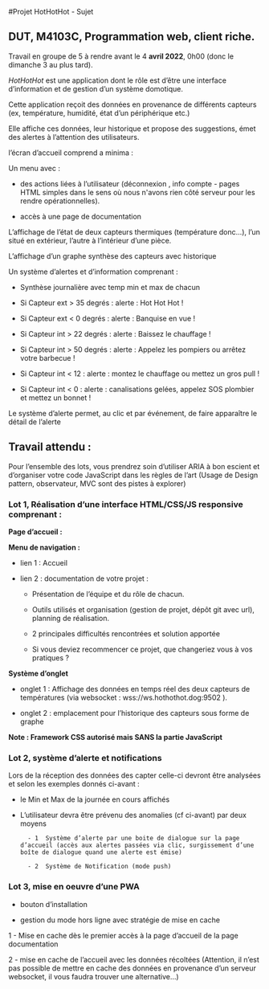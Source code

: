 #Projet HotHotHot - Sujet
## DUT, M4103C, Programmation web, client riche.





  



Travail en groupe de 5 à rendre avant le 4 **avril 2022**, 0h00 (donc le dimanche 3 au plus tard).

  

_HotHotHot_ est une application dont le rôle est d’être une interface d’information et de gestion d’un système domotique.



Cette application reçoit des données en provenance de différents capteurs (ex, température, humidité, état d’un périphérique etc.)



Elle affiche ces données, leur historique et propose des suggestions, émet des alertes à l’attention des utilisateurs.



l’écran d’accueil comprend a minima :



Un menu avec  :



- des actions liées  à l’utilisateur (déconnexion , info compte - pages HTML simples dans le sens où nous n'avons rien côté serveur pour les rendre opérationnelles).



- accès à une page de documentation



L’affichage de l’état de deux capteurs thermiques (température donc…), l’un situé en extérieur, l’autre à l’intérieur d’une pièce.



L’affichage d’un graphe synthèse des capteurs avec historique



Un système d’alertes et d’information comprenant :



-   Synthèse journalière avec temp min et max de chacun

-   Si Capteur ext >  35 degrés :  alerte : Hot Hot Hot !

-   Si Capteur ext <  0 degrés : alerte : Banquise en vue !

-   Si Capteur int > 22 degrés : alerte : Baissez le chauffage !

-   Si Capteur int > 50 degrés : alerte : Appelez les pompiers ou arrêtez votre barbecue !

-   Si Capteur int < 12 : alerte : montez le chauffage ou mettez un gros pull  !

-   Si Capteur int < 0 : alerte : canalisations gelées, appelez SOS plombier et mettez un bonnet !



  



Le système d’alerte permet, au clic et par événement, de faire apparaître le détail de l’alerte



## Travail attendu :



 

Pour l’ensemble des lots, vous prendrez soin d’utiliser ARIA à bon escient et d’organiser votre code JavaScript dans les règles de l’art (Usage de Design pattern, observateur, MVC sont des pistes à explorer)  





### Lot 1, Réalisation d’une interface HTML/CSS/JS responsive comprenant :





**Page d’accueil :**



**Menu de navigation :**



- lien 1 : Accueil



- lien 2 : documentation de votre projet :



	- Présentation de l’équipe et du rôle de chacun.



	- Outils utilisés et organisation (gestion de projet, dépôt git avec url), planning de réalisation.



	- 2 principales difficultés rencontrées et solution apportée



	- Si vous deviez recommencer ce projet, que changeriez vous à vos pratiques ?



  



**Système d’onglet**



- onglet 1 : Affichage des données en temps réel des deux capteurs de températures (via websocket : wss://ws.hothothot.dog:9502 ).



- onglet 2 : emplacement pour l’historique des capteurs sous forme de graphe





**Note : Framework CSS autorisé mais SANS la partie JavaScript**



### Lot 2, système d’alerte et notifications



 

Lors de la réception des données des capter celle-ci devront être analysées et selon les exemples donnés ci-avant :



- le Min et Max de la journée en cours affichés



- L’utilisateur devra être prévenu des anomalies (cf ci-avant) par deux moyens 

		- 1  Système d’alerte par une boite de dialogue sur la page d’accueil (accès aux alertes passées via clic, surgissement d’une boîte de dialogue quand une alerte est émise)

		- 2  Système de Notification (mode push)



 

### Lot 3, mise en oeuvre d’une  PWA



- bouton d’installation



- gestion du mode hors ligne avec stratégie de mise en cache



1 - Mise en cache dès le premier accès à la page d’accueil de la page documentation



2 - mise en cache de l’accueil avec les données récoltées (Attention, il n’est pas possible de mettre en cache des données en provenance d’un serveur websocket, il vous faudra trouver une alternative…)

